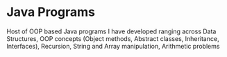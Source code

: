 # Java Programs
Host of OOP based Java programs I have developed ranging across Data Structures, OOP concepts (Object methods, Abstract classes, Inheritance, Interfaces), Recursion, String and Array manipulation, Arithmetic problems
